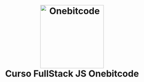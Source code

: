 <h1 align="center">
  <br>
  <a href="https://onebitcode.com/lp/"><img src="https://cdn.areademembros.com/files/instancia_1851/image/kFD8sGrWPV6uX7tFtw8IcI7JRJKPoTp4N01LUzFu.png" alt="Onebitcode" width="200"></a>
  <br>
  Curso FullStack JS Onebitcode
  <br>
</h1>

